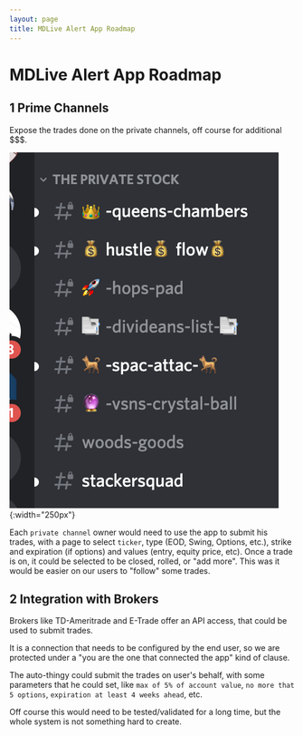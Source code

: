 ```yaml
---
layout: page
title: MDLive Alert App Roadmap
---
```


# MDLive Alert App Roadmap

## 1 Prime Channels

Expose the trades done on the private channels, off course for additional \$\$\$.

![](2020-08-17-12-49-34.png){:width="250px"}

Each `private channel` owner would need to use the app to submit his trades, with a page to select `ticker`, type (EOD, Swing, Options, etc.), strike and expiration (if options) and values (entry, equity price, etc).
Once a trade is on, it could be selected to be closed, rolled, or "add more".
This was it would be easier on our users to "follow" some trades.

## 2 Integration with Brokers

Brokers like TD-Ameritrade and E-Trade offer an API access, that could be used to submit trades.

It is a connection that needs to be configured by the end user, so we are protected under a "you are the one that connected the app" kind of clause.

The auto-thingy could submit the trades on user's behalf, with some parameters that he could set, like `max of 5% of account value`, `no more that 5 options`, `expiration at least 4 weeks ahead`, etc.

Off course this would need to be tested/validated for a long time, but the whole system is not something hard to create.
